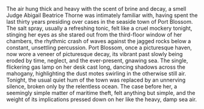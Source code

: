 The air hung thick and heavy with the scent of brine and decay, a smell Judge Abigail Beatrice Thorne was intimately familiar with, having spent the last thirty years presiding over cases in the seaside town of Port Blossom.  The salt spray, usually a refreshing tonic, felt like a cruel mockery tonight, stinging her eyes as she stared out from the third-floor window of her chambers, the rhythmic crash of waves against the jagged rocks below a constant, unsettling percussion.  Port Blossom, once a picturesque haven, now wore a veneer of picturesque decay, its vibrant past slowly being eroded by time, neglect, and the ever-present, gnawing sea.  The single, flickering gas lamp on her desk cast long, dancing shadows across the mahogany, highlighting the dust motes swirling in the otherwise still air. Tonight, the usual quiet hum of the town was replaced by an unnerving silence, broken only by the relentless ocean.  The case before her, a seemingly simple matter of maritime theft, felt anything but simple, and the weight of its implications pressed down on her like the heavy, damp sea air.
